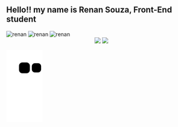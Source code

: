 ## Hello!! my name is Renan Souza, Front-End student
 <div style="display: inline_block">
   <img align="center" alt="renan" height="30" width="40" src="https://cdn.jsdelivr.net/gh/devicons/devicon/icons/html5/html5-original.svg">
   <img align="center" alt="renan" height="30" width="40" src="https://cdn.jsdelivr.net/gh/devicons/devicon/icons/css3/css3-original.svg">
   <img align="center" alt="renan" height="30" width="40" src="https://cdn.jsdelivr.net/gh/devicons/devicon/icons/javascript/javascript-original.svg">
  </div>

 <div align="center">
  <img height="180em" src="https://github-readme-stats.vercel.app/api?username=renansouza12&show_icons=true&theme=tokyonight&include_all_commits=true&count_private=true&border_color=#000"/>
 <img height="180em" src="https://github-readme-stats.vercel.app/api/top-langs/?username=renansouza12&layout=compact&langs_count=7&theme=tokyonight"/>
</div>
 
  
  ![Snake animation](https://github.com/renansouza12/renansouza12/blob/output/github-contribution-grid-snake.svg)
